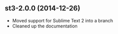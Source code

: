 st3-2.0.0 (2014-12-26)
----------------------

- Moved support for Sublime Text 2 into a branch
- Cleaned up the documentation
